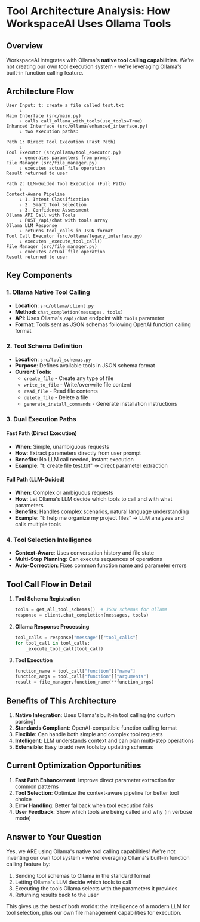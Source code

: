 # Tool Architecture Analysis: How WorkspaceAI Uses Ollama Tools

## Overview
WorkspaceAI integrates with Ollama's **native tool calling capabilities**. We're not creating our own tool execution system - we're leveraging Ollama's built-in function calling feature.

## Architecture Flow

```
User Input: t: create a file called test.txt
     ↓
Main Interface (src/main.py)
     ↓ calls call_ollama_with_tools(use_tools=True)
Enhanced Interface (src/ollama/enhanced_interface.py)
     ↓ two execution paths:

Path 1: Direct Tool Execution (Fast Path)
     ↓
Tool Executor (src/ollama/tool_executor.py)
     ↓ generates parameters from prompt
File Manager (src/file_manager.py)
     ↓ executes actual file operation
Result returned to user

Path 2: LLM-Guided Tool Execution (Full Path)
     ↓
Context-Aware Pipeline
     ↓ 1. Intent Classification
     ↓ 2. Smart Tool Selection  
     ↓ 3. Confidence Assessment
Ollama API Call with Tools
     ↓ POST /api/chat with tools array
Ollama LLM Response
     ↓ returns tool_calls in JSON format
Tool Call Executor (src/ollama/legacy_interface.py)
     ↓ executes _execute_tool_call()
File Manager (src/file_manager.py)
     ↓ executes actual file operation
Result returned to user
```

## Key Components

### 1. Ollama Native Tool Calling
- **Location**: `src/ollama/client.py`
- **Method**: `chat_completion(messages, tools)`
- **API**: Uses Ollama's `/api/chat` endpoint with `tools` parameter
- **Format**: Tools sent as JSON schemas following OpenAI function calling format

### 2. Tool Schema Definition
- **Location**: `src/tool_schemas.py`
- **Purpose**: Defines available tools in JSON schema format
- **Current Tools**:
  - `create_file` - Create any type of file
  - `write_to_file` - Write/overwrite file content
  - `read_file` - Read file contents
  - `delete_file` - Delete a file
  - `generate_install_commands` - Generate installation instructions

### 3. Dual Execution Paths

#### Fast Path (Direct Execution)
- **When**: Simple, unambiguous requests
- **How**: Extract parameters directly from user prompt
- **Benefits**: No LLM call needed, instant execution
- **Example**: "t: create file test.txt" → direct parameter extraction

#### Full Path (LLM-Guided)
- **When**: Complex or ambiguous requests
- **How**: Let Ollama's LLM decide which tools to call and with what parameters
- **Benefits**: Handles complex scenarios, natural language understanding
- **Example**: "t: help me organize my project files" → LLM analyzes and calls multiple tools

### 4. Tool Selection Intelligence
- **Context-Aware**: Uses conversation history and file state
- **Multi-Step Planning**: Can execute sequences of operations
- **Auto-Correction**: Fixes common function name and parameter errors

## Tool Call Flow in Detail

1. **Tool Schema Registration**
   ```python
   tools = get_all_tool_schemas()  # JSON schemas for Ollama
   response = client.chat_completion(messages, tools)
   ```

2. **Ollama Response Processing**
   ```python
   tool_calls = response["message"]["tool_calls"]
   for tool_call in tool_calls:
       _execute_tool_call(tool_call)
   ```

3. **Tool Execution**
   ```python
   function_name = tool_call["function"]["name"]
   function_args = tool_call["function"]["arguments"] 
   result = file_manager.function_name(**function_args)
   ```

## Benefits of This Architecture

1. **Native Integration**: Uses Ollama's built-in tool calling (no custom parsing)
2. **Standards Compliant**: OpenAI-compatible function calling format
3. **Flexible**: Can handle both simple and complex tool requests
4. **Intelligent**: LLM understands context and can plan multi-step operations
5. **Extensible**: Easy to add new tools by updating schemas

## Current Optimization Opportunities

1. **Fast Path Enhancement**: Improve direct parameter extraction for common patterns
2. **Tool Selection**: Optimize the context-aware pipeline for better tool choice
3. **Error Handling**: Better fallback when tool execution fails
4. **User Feedback**: Show which tools are being called and why (in verbose mode)

## Answer to Your Question

Yes, we ARE using Ollama's native tool calling capabilities! We're not inventing our own tool system - we're leveraging Ollama's built-in function calling feature by:

1. Sending tool schemas to Ollama in the standard format
2. Letting Ollama's LLM decide which tools to call
3. Executing the tools Ollama selects with the parameters it provides
4. Returning results back to the user

This gives us the best of both worlds: the intelligence of a modern LLM for tool selection, plus our own file management capabilities for execution.
